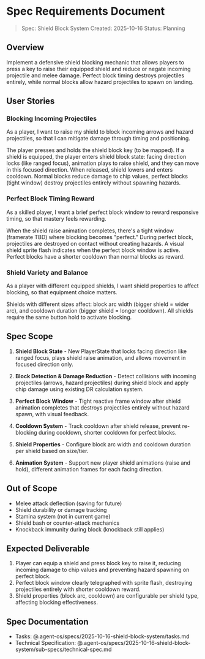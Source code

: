 # Spec Requirements Document

> Spec: Shield Block System
> Created: 2025-10-16
> Status: Planning

## Overview

Implement a defensive shield blocking mechanic that allows players to press a key to raise their equipped shield and reduce or negate incoming projectile and melee damage. Perfect block timing destroys projectiles entirely, while normal blocks allow hazard projectiles to spawn on landing.

## User Stories

### Blocking Incoming Projectiles

As a player, I want to raise my shield to block incoming arrows and hazard projectiles, so that I can mitigate damage through timing and positioning.

The player presses and holds the shield block key (to be mapped). If a shield is equipped, the player enters shield block state: facing direction locks (like ranged focus), animation plays to raise shield, and they can move in this focused direction. When released, shield lowers and enters cooldown. Normal blocks reduce damage to chip values, perfect blocks (tight window) destroy projectiles entirely without spawning hazards.

### Perfect Block Timing Reward

As a skilled player, I want a brief perfect block window to reward responsive timing, so that mastery feels rewarding.

When the shield raise animation completes, there's a tight window (framerate TBD) where blocking becomes "perfect." During perfect block, projectiles are destroyed on contact without creating hazards. A visual shield sprite flash indicates when the perfect block window is active. Perfect blocks have a shorter cooldown than normal blocks as reward.

### Shield Variety and Balance

As a player with different equipped shields, I want shield properties to affect blocking, so that equipment choice matters.

Shields with different sizes affect: block arc width (bigger shield = wider arc), and cooldown duration (bigger shield = longer cooldown). All shields require the same button hold to activate blocking.

## Spec Scope

1. **Shield Block State** - New PlayerState that locks facing direction like ranged focus, plays shield raise animation, and allows movement in focused direction only.

2. **Block Detection & Damage Reduction** - Detect collisions with incoming projectiles (arrows, hazard projectiles) during shield block and apply chip damage using existing DR calculation system.

3. **Perfect Block Window** - Tight reactive frame window after shield animation completes that destroys projectiles entirely without hazard spawn, with visual feedback.

4. **Cooldown System** - Track cooldown after shield release, prevent re-blocking during cooldown, shorter cooldown for perfect blocks.

5. **Shield Properties** - Configure block arc width and cooldown duration per shield based on size/tier.

6. **Animation System** - Support new player shield animations (raise and hold), different animation frames for each facing direction.

## Out of Scope

- Melee attack deflection (saving for future)
- Shield durability or damage tracking
- Stamina system (not in current game)
- Shield bash or counter-attack mechanics
- Knockback immunity during block (knockback still applies)

## Expected Deliverable

1. Player can equip a shield and press block key to raise it, reducing incoming damage to chip values and preventing hazard spawning on perfect block.
2. Perfect block window clearly telegraphed with sprite flash, destroying projectiles entirely with shorter cooldown reward.
3. Shield properties (block arc, cooldown) are configurable per shield type, affecting blocking effectiveness.

## Spec Documentation

- Tasks: @.agent-os/specs/2025-10-16-shield-block-system/tasks.md
- Technical Specification: @.agent-os/specs/2025-10-16-shield-block-system/sub-specs/technical-spec.md
